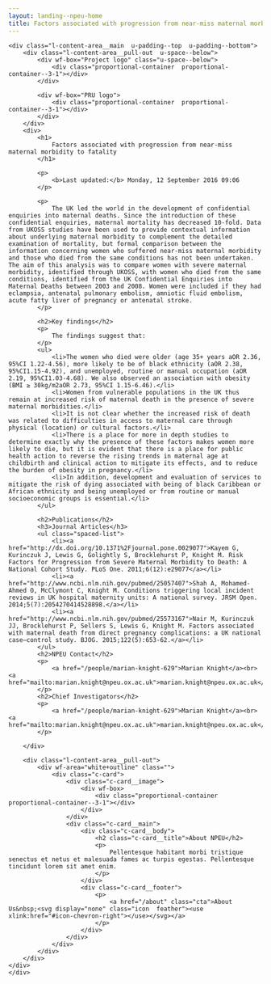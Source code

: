 ```yaml
---
layout: landing--npeu-home
title: Factors associated with progression from near-miss maternal morbidity to fatality
---
```

<div wf-area="white+outline" class="l-content-area  l-content-area--has-pull-outs">

    <div class="l-content-area__main  u-padding--top  u-padding--bottom">
        <div class="l-content-area__pull-out  u-space--below">
            <div wf-box="Project logo" class="u-space--below">
                <div class="proportional-container  proportional-container--3-1"></div>
            </div>

            <div wf-box="PRU logo">
                <div class="proportional-container  proportional-container--3-1"></div>
            </div>
        </div>
        <div>
            <h1>
                Factors associated with progression from near-miss maternal morbidity to fatality
            </h1>
            
            <p>
                <b>Last updated:</b> Monday, 12 September 2016 09:06
            </p>

            <p>
                The UK led the world in the development of confidential enquiries into maternal deaths. Since the introduction of these confidential enquiries, maternal mortality has decreased 10-fold. Data from UKOSS studies have been used to provide contextual information about underlying maternal morbidity to complement the detailed examination of mortality, but formal comparison between the information concerning women who suffered near-miss maternal morbidity and those who died from the same conditions has not been undertaken. The aim of this analysis was to compare women with severe maternal morbidity, identified through UKOSS, with women who died from the same conditions, identified from the UK Confidential Enquiries into Maternal Deaths between 2003 and 2008. Women were included if they had eclampsia, antenatal pulmonary embolism, amniotic fluid embolism, acute fatty liver of pregnancy or antenatal stroke.
            </p>
            
            <h2>Key findings</h2>
            <p>
                The findings suggest that:
            </p>
            <ul>
                <li>The women who died were older (age 35+ years aOR 2.36, 95%CI 1.22-4.56), more likely to be of black ethnicity (aOR 2.38, 95%CI1.15-4.92), and unemployed, routine or manual occupation (aOR 2.19, 95%CI1.03-4.68). We also observed an association with obesity (BMI ≥ 30kg/m2aOR 2.73, 95%CI 1.15-6.46).</li>
                <li>Women from vulnerable populations in the UK thus remain at increased risk of maternal death in the presence of severe maternal morbidities.</li>
                <li>It is not clear whether the increased risk of death was related to difficulties in access to maternal care through physical (location) or cultural factors.</li>
                <li>There is a place for more in depth studies to determine exactly why the presence of these factors makes women more likely to die, but it is evident that there is a place for public health action to reverse the rising trends in maternal age at childbirth and clinical action to mitigate its effects, and to reduce the burden of obesity in pregnancy.</li>
                <li>In addition, development and evaluation of services to mitigate the risk of dying associated with being of black Caribbean or African ethnicity and being unemployed or from routine or manual socioeconomic groups is essential.</li>
            </ul>

            <h2>Publications</h2>
            <h3>Journal Articles</h3>
            <ul class="spaced-list">
                <li><a href="http://dx.doi.org/10.1371%2Fjournal.pone.0029077">Kayem G, Kurinczuk J, Lewis G, Golightly S, Brocklehurst P, Knight M. Risk Factors for Progression from Severe Maternal Morbidity to Death: A National Cohort Study. PLoS One. 2011;6(12):e29077</a></li>
                <li><a href="http://www.ncbi.nlm.nih.gov/pubmed/25057407">Shah A, Mohamed-Ahmed O, McClymont C, Knight M. Conditions triggering local incident reviews in UK hospital maternity units: A national survey. JRSM Open. 2014;5(7):2054270414528898.</a></li>
                <li><a href="http://www.ncbi.nlm.nih.gov/pubmed/25573167">Nair M, Kurinczuk JJ, Brocklehurst P, Sellers S, Lewis G, Knight M. Factors associated with maternal death from direct pregnancy complications: a UK national case–control study. BJOG. 2015;122(5):653-62.</a></li>
            </ul>
            <h2>NPEU Contact</h2>
            <p>
                <a href="/people/marian-knight-629">Marian Knight</a><br><a href="mailto:marian.knight@npeu.ox.ac.uk">marian.knight@npeu.ox.ac.uk</a>
            </p>
            <h2>Chief Investigators</h2>
            <p>
                <a href="/people/marian-knight-629">Marian Knight</a><br><a href="mailto:marian.knight@npeu.ox.ac.uk">marian.knight@npeu.ox.ac.uk</a>
            </p>

        </div>

        <div class="l-content-area__pull-out">
            <div wf-area="white+outline" class="">
                <div class="c-card">
                    <div class="c-card__image">
                        <div wf-box>
                            <div class="proportional-container  proportional-container--3-1"></div>
                        </div>
                    </div>
                    <div class="c-card__main">
                        <div class="c-card__body">
                            <h2 class="c-card__title">About NPEU</h2>
                            <p>
                                Pellentesque habitant morbi tristique senectus et netus et malesuada fames ac turpis egestas. Pellentesque tincidunt lorem sit amet enim.
                            </p>
                        </div>
                        <div class="c-card__footer">
                            <p>
                                <a href="/about" class="cta">About Us&nbsp;<svg display="none" class="icon  feather"><use xlink:href="#icon-chevron-right"></use></svg></a>
                            </p>
                        </div>
                    </div>
                </div>
            </div>
        </div>
    </div>
    </div>

</div>